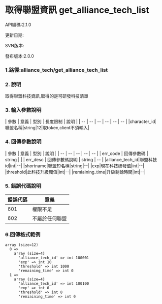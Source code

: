 # 取得聯盟資訊 get_alliance_tech_list



API編碼:2.1.0

> 


更新日期:

> 

SVN版本:

> 

發布版本:2.0.0
### 1.路徑:alliance_tech/get_alliance_tech_list

### 2. 說明

取得聯盟科技資訊,取得的是可研發科技清單
### 3. 輸入參數說明


| 參數 | 意義 | 型別 | 長度限制 | 說明 |
| -- | -- | -- | -- | -- | -- |
|character_id|聯盟名稱|string|12|取token,client不須輸入|


### 4. 回傳參數說明
| 參數 | 意義 | 型別 | 說明 |
| -- | -- | -- | -- | -- |
| err_code | 回傳參數碼 | string |  |
| err_desc | 回傳參數碼說明 | string | -- |
|alliance_tech_id|聯盟科技id|int|--|
|shortname|聯盟短名稱|string|--|
|exp|現在科技研發值|int|--|
|threshold|此科技升級閥值|int|--|
|remiaining_time|升級剩餘時間|int|--|


### 5. 錯誤代碼說明
|錯誤代碼|意義|
|--|--|
|601|權限不足|
|602|不屬於任何聯盟|

### 6.回傳格式範例

```
array (size=12)
  0 => 
    array (size=4)
      'alliance_tech_id' => int 100001
      'exp' => int 10
      'threshold' => int 1000
      'remaining_time' => int 0
  1 => 
    array (size=4)
      'alliance_tech_id' => int 100100
      'exp' => int 0
      'threshold' => int 0
      'remiaining_time' => int 0
```

